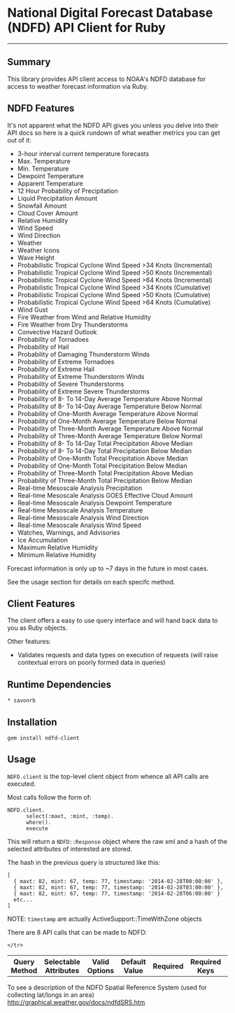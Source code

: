 # National Digital Forecast Database (NDFD) API Client for Ruby
--------------------------------------------------------------------------------

## Summary

This library provides API client access to NOAA's NDFD database
for access to weather forecast information via Ruby.

## NDFD Features

It's not apparent what the NDFD API gives you unless you delve into
their API docs so here is a quick rundown of what weather metrics you
can get out of it:

  * 3-hour interval current temperature forecasts
  * Max. Temperature
  * Min. Temperature
  * Dewpoint Temperature
  * Apparent Temperature
  * 12 Hour Probability of Precipitation
  * Liquid Precipitation Amount
  * Snowfall Amount
  * Cloud Cover Amount
  * Relative Humidity
  * Wind Speed
  * Wind Direction
  * Weather
  * Weather Icons
  * Wave Height
  * Probabilistic Tropical Cyclone Wind Speed >34 Knots (Incremental)
  * Probabilistic Tropical Cyclone Wind Speed >50 Knots (Incremental)
  * Probabilistic Tropical Cyclone Wind Speed >64 Knots (Incremental)
  * Probabilistic Tropical Cyclone Wind Speed >34 Knots (Cumulative)
  * Probabilistic Tropical Cyclone Wind Speed >50 Knots (Cumulative)
  * Probabilistic Tropical Cyclone Wind Speed >64 Knots (Cumulative)
  * Wind Gust
  * Fire Weather from Wind and Relative Humidity
  * Fire Weather from Dry Thunderstorms
  * Convective Hazard Outlook
  * Probability of Tornadoes
  * Probability of Hail
  * Probability of Damaging Thunderstorm Winds
  * Probability of Extreme Tornadoes
  * Probability of Extreme Hail
  * Probability of Extreme Thunderstorm Winds
  * Probability of Severe Thunderstorms
  * Probability of Extreme Severe Thunderstorms
  * Probability of 8- To 14-Day Average Temperature Above Normal
  * Probability of 8- To 14-Day Average Temperature Below Normal
  * Probability of One-Month Average Temperature Above Normal
  * Probability of One-Month Average Temperature Below Normal
  * Probability of Three-Month Average Temperature Above Normal
  * Probability of Three-Month Average Temperature Below Normal
  * Probability of 8- To 14-Day Total Precipitation Above Median
  * Probability of 8- To 14-Day Total Precipitation Below Median
  * Probability of One-Month Total Precipitation Above Median
  * Probability of One-Month Total Precipitation Below Median
  * Probability of Three-Month Total Precipitation Above Median
  * Probability of Three-Month Total Precipitation Below Median
  * Real-time Mesoscale Analysis Precipitation
  * Real-time Mesoscale Analysis GOES Effective Cloud Amount
  * Real-time Mesoscale Analysis Dewpoint Temperature
  * Real-time Mesoscale Analysis Temperature
  * Real-time Mesoscale Analysis Wind Direction
  * Real-time Mesoscale Analysis Wind Speed
  * Watches, Warnings, and Advisories
  * Ice Accumulation
  * Maximum Relative Humidity
  * Minimum Relative Humidity

Forecast information is only up to ~7 days in the future in most cases.

See the usage section for details on each specifc method.

## Client Features

The client offers a easy to use query interface and will hand back data to you as Ruby objects.

Other features:

  * Validates requests and data types on execution of requests (will
    raise contextual errors on poorly formed data in queries)

## Runtime Dependencies

    * savonrb

## Installation

    gem install ndfd-client

## Usage

`NDFD.client` is the top-level client object from whence all API calls are executed.

Most calls follow the form of:

    NDFD.client.
          select(:maxt, :mint, :temp).
          where().
          execute

This will return a `NDFD::Response` object where the raw xml and a
hash of the selected attributes of interested are stored.

The hash in the previous query is structured like this:

    [
      { maxt: 82, mint: 67, temp: 77, timestamp: '2014-02-28T00:00:00' },
      { maxt: 82, mint: 67, temp: 77, timestamp: '2014-02-28T03:00:00' },
      { maxt: 82, mint: 67, temp: 77, timestamp: '2014-02-28T06:00:00' }
      etc...
    ]

NOTE: `timestamp` are actually ActiveSupport::TimeWithZone objects

There are 8 API calls that can be made to NDFD:

<table>
    <tr>
        <th>Query Method</th>
        <th>Selectable Attributes</th>
        <th>Valid Options</th>
        <th>Default Value</th>
        <th>Required</th>
        <th>Required Keys</th>
        <th>Example</th>
    </tr>
    <tr class="query-method-definitions">

    </tr>
</table>

To see a description of the NDFD Spatial Reference System (used for collecting lat/longs in an area)
http://graphical.weather.gov/docs/ndfdSRS.htm
